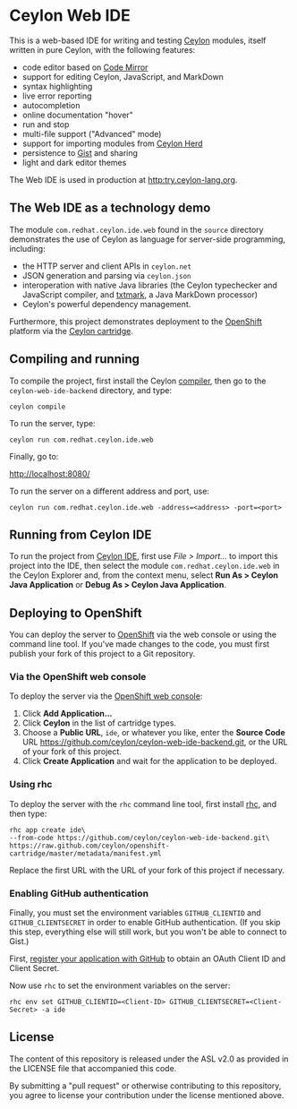 Ceylon Web IDE
==============

This is a web-based IDE for writing and testing [Ceylon][]
modules, itself written in pure Ceylon, with the following
features:

- code editor based on [Code Mirror][]
- support for editing Ceylon, JavaScript, and MarkDown
- syntax highlighting
- live error reporting
- autocompletion
- online documentation "hover"
- run and stop
- multi-file support ("Advanced" mode)
- support for importing modules from [Ceylon Herd][]
- persistence to [Gist][] and sharing 
- light and dark editor themes

The Web IDE is used in production at <http:try.ceylon-lang.org>.

[Ceylon]: http://ceylon-lang.org
[Ceylon Herd]: http://modules.ceylon-lang.org
[Code Mirror]: http://codemirror.net
[Gist]: http://gist.github.com

## The Web IDE as a technology demo

The module `com.redhat.ceylon.ide.web` found in the `source` 
directory demonstrates the use of Ceylon as language for 
server-side programming, including:

- the HTTP server and client APIs in `ceylon.net`
- JSON generation and parsing via `ceylon.json`
- interoperation with native Java libraries (the Ceylon
  typechecker and JavaScript compiler, and [txtmark][], a 
  Java MarkDown processor)
- Ceylon's powerful dependency management.

Furthermore, this project demonstrates deployment to the
[OpenShift][] platform via the [Ceylon cartridge][].

[txtmark]: https://github.com/rjeschke/txtmark
[OpenShift]: https://openshift.redhat.com
[Ceylon cartridge]: https://developers.openshift.com/en/ceylon-overview.html

## Compiling and running

To compile the project, first install the Ceylon [compiler][], 
then go to the `ceylon-web-ide-backend` directory, and type:

    ceylon compile

To run the server, type:

    ceylon run com.redhat.ceylon.ide.web

Finally, go to:

<http://localhost:8080/>

To run the server on a different address and port, use:

    ceylon run com.redhat.ceylon.ide.web -address=<address> -port=<port>

[compiler]: http://ceylon-lang.org/download

## Running from Ceylon IDE

To run the project from [Ceylon IDE][], first use 
_File > Import..._ to import this project into the IDE, then
select the module `com.redhat.ceylon.ide.web` in the Ceylon
Explorer and, from the context menu, select 
__Run As > Ceylon Java Application__ or 
__Debug As > Ceylon Java Application__.

[Ceylon IDE]: http://ceylon-lang.org/documentation/current/ide/

## Deploying to OpenShift

You can deploy the server to [OpenShift][] via the web 
console or using the command line tool. If you've made 
changes to the code, you must first publish your fork of 
this project to a Git repository.

### Via the OpenShift web console

To deploy the server via the [OpenShift web console][]:

1. Click __Add Application...__
2. Click __Ceylon__ in the list of cartridge types.
3. Choose a __Public URL__, `ide`, or whatever you like, enter 
   the __Source Code__ URL
   <https://github.com/ceylon/ceylon-web-ide-backend.git>,
   or the URL of your fork of this project.
4. Click __Create Application__ and wait for the application 
   to be deployed.

### Using rhc

To deploy the server with the `rhc` command line tool, first
install [rhc][], and then type:

    rhc app create ide\
    --from-code https://github.com/ceylon/ceylon-web-ide-backend.git\
    https://raw.github.com/ceylon/openshift-cartridge/master/metadata/manifest.yml

Replace the first URL with the URL of your fork of this 
project if necessary.

### Enabling GitHub authentication

Finally, you must set the environment variables 
`GITHUB_CLIENTID` and `GITHUB_CLIENTSECRET` in order to 
enable GitHub authentication. (If you skip this step,
everything else will still work, but you won't be able to
connect to Gist.)

First, [register your application with GitHub][register] to
obtain an OAuth Client ID and Client Secret.

Now use `rhc` to set the environment variables on the server:

    rhc env set GITHUB_CLIENTID=<Client-ID> GITHUB_CLIENTSECRET=<Client-Secret> -a ide

[OpenShift web console]: https://openshift.redhat.com/app/console
[rhc]: https://developers.openshift.com/en/managing-client-tools.html
[register]: https://github.com/settings/applications/new

## License

The content of this repository is released under the ASL v2.0
as provided in the LICENSE file that accompanied this code.

By submitting a "pull request" or otherwise contributing to 
this repository, you agree to license your contribution under 
the license mentioned above.
